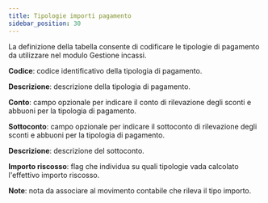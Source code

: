 ```yaml
---
title: Tipologie importi pagamento
sidebar_position: 30
---
```


La definizione della tabella consente di codificare le tipologie di pagamento da utilizzare nel modulo Gestione incassi.

**Codice**: codice identificativo della tipologia di pagamento.

**Descrizione**: descrizione della tipologia di pagamento.

**Conto**: campo opzionale per indicare il conto di rilevazione degli sconti e abbuoni per la tipologia di pagamento.

**Sottoconto**: campo opzionale per indicare il sottoconto di rilevazione degli sconti e abbuoni per la tipologia di pagamento.

**Descrizione**: descrizione del sottoconto.

**Importo riscosso**: flag che individua su quali tipologie vada calcolato l'effettivo importo riscosso.

**Note**: nota da associare al movimento contabile che rileva il tipo importo.







